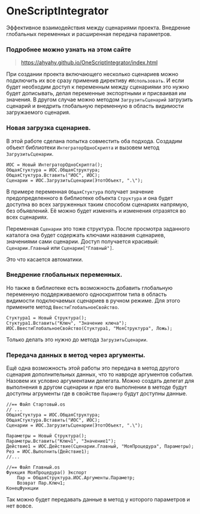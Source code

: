 # OneScriptIntegrator
Эффективное взаимодействия между сценариями проекта. Внедрение глобальных переменных и расширенная передача параметров.

### Подробнее можно узнать на этом сайте

> <https://ahyahy.github.io/OneScriptIntegrator/index.html>

При создании проекта включающего несколько сценариев можно подключить их все сразу применив директиву `#Использовать`. И если будет необходим доступ к переменным между сценариями 
это нужно будет дописывать, делая переменные экспортными и присваивая им значения.
В другом случае можно методом `ЗагрузитьСценарий` загрузить сценарий и внедрить глобальную переменную в область видимости загружаемого сценария.

### Новая загрузка сценариев.

В этой работе сделана попытка совместить оба подхода. Создадим объект библиотеки `ИнтеграторОдноСкрипта` и вызовем метод `ЗагрузитьСценарии`.

```bsl
ИОС = Новый ИнтеграторОдноСкрипта();
ОбщаяСтуктура = ИОС.ОбщаяСтруктура;
ОбщаяСтуктура.Вставить("ИОС", ИОС);
Сценарии = ИОС.ЗагрузитьСценарии(ЭтотОбъект, ".\");
```

В примере переменная `ОбщаяСтуктура` получает значение предопределенного в библиотеке объекта `Структура` и она будет доступна во всех загруженных таким способом сценариях напрямую, без объявлений. Её можно будет изменять и изменения отразятся во всех сценариях.

Переменная `Сценарии` это тоже структура. После просмотра заданного каталога она будет содержать ключами названия сценариев, значениями сами сценарии. Доступ получается красивый: `Сценарии.Главный` или `Сценарии["Главный"]`.

Это что касается автоматики.

### Внедрение глобальных переменных.

Но также в библиотеке есть возможность добавить глобальную переменную поддерживаемого односкриптом типа в область видимости подключаемых сценариев в ручном режиме. Для этого примените метод `ВвестиГлобальноеСвойство`.

```bsl
Стуктура1 = Новый Структура();
Стуктура1.Вставить("Ключ", "Значение ключа");
ИОС.ВвестиГлобальноеСвойство(Стуктура1, "МояСтруктура", Ложь);
```

Только делать это нужно до метода `ЗагрузитьСценарии`.

### Передача данных в метод через аргументы.

Ещё одна возможность этой работы это передача в метод другого сценария дополнительных данных, что то навроде аргументов события. Назовем их условно аргументами делегата. Можно создать делегат для выполнения в другом сценарии и при его выполнении в методе будут доступны агрументы где в свойстве `Параметр` будут доступны данные.

```bsl
//== Файл Стартовый.os
// ...
ОбщаяСтуктура = ИОС.ОбщаяСтруктура;
ОбщаяСтуктура.Вставить("ИОС", ИОС);
Сценарии = ИОС.ЗагрузитьСценарии(ЭтотОбъект, ".\");

Параметры = Новый Структура();
Параметры.Вставить("Ключ1", "Значение1");
Действие1 = ИОС.Действие(Сценарии.Главный, "МояПроцедура", Параметры);
Рез = ИОС.Выполнить(Действие1);
//...

//== Файл Главный.os
Функция МояПроцедура() Экспорт
	Пар = ОбщаяСтруктура.ИОС.Аргументы.Параметр;
	Возврат Пар.Ключ1;
КонецФункции
```

Так можно будет передавать данные в метод у которого параметров и нет вовсе.


